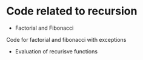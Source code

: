 # Code related to recursion

* Factorial and Fibonacci

Code for factorial and fibonacci with exceptions

* Evaluation of recurisve functions

